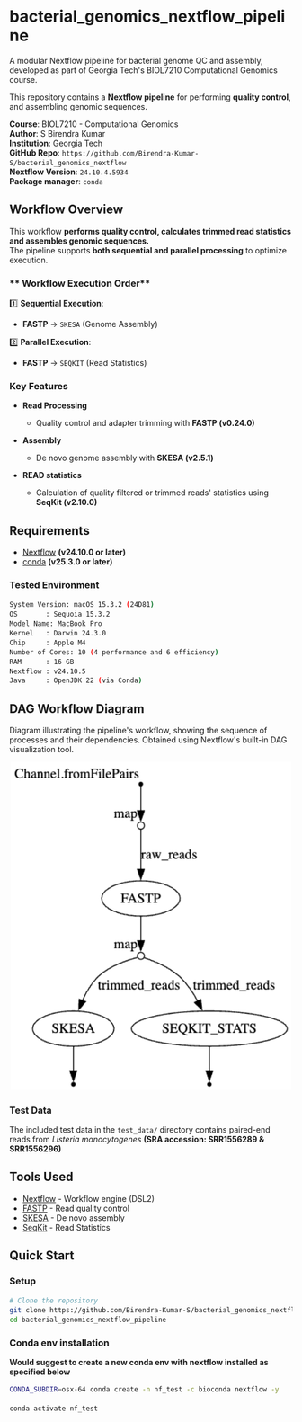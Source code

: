 # bacterial_genomics_nextflow_pipeline

A modular Nextflow pipeline for bacterial genome QC and assembly, developed as part of Georgia Tech's BIOL7210 Computational Genomics course.

This repository contains a **Nextflow pipeline** for performing **quality control**, and assembling genomic sequences.

**Course**: BIOL7210 - Computational Genomics  
**Author**: S Birendra Kumar  
**Institution**: Georgia Tech  
**GitHub Repo**: `https://github.com/Birendra-Kumar-S/bacterial_genomics_nextflow`  
**Nextflow Version**: `24.10.4.5934`  
**Package manager**: `conda`

## **Workflow Overview**
This workflow **performs quality control, calculates trimmed read statistics and assembles genomic sequences.**  
The pipeline supports **both sequential and parallel processing** to optimize execution.

### ** Workflow Execution Order**
1️⃣ **Sequential Execution**:
- **FASTP** → `SKESA` (Genome Assembly)

2️⃣ **Parallel Execution**:
- **FASTP** → `SEQKIT` (Read Statistics)

### Key Features

- **Read Processing**
  - Quality control and adapter trimming with **FASTP (v0.24.0)**
  
- **Assembly**
  - De novo genome assembly with **SKESA (v2.5.1)**
  
- **READ statistics**
  - Calculation of quality filtered or trimmed reads' statistics using **SeqKit (v2.10.0)**

## Requirements

- [Nextflow](https://www.nextflow.io/) **(v24.10.0 or later)**
- [conda](https://github.com/conda/conda) **(v25.3.0 or later)**

### Tested Environment

```bash
System Version: macOS 15.3.2 (24D81)
OS       : Sequoia 15.3.2
Model Name: MacBook Pro
Kernel   : Darwin 24.3.0
Chip     : Apple M4
Number of Cores: 10 (4 performance and 6 efficiency)
RAM      : 16 GB
Nextflow : v24.10.5
Java     : OpenJDK 22 (via Conda)
```

## DAG Workflow Diagram 
Diagram illustrating the pipeline's workflow, showing the sequence of processes and their dependencies. Obtained using Nextflow's built-in DAG visualization tool.

<div align="center">
  <img src="workflow.png" alt="Dag flow" width="500"/>
</div>




### Test Data 

The included test data in the `test_data/` directory contains paired-end reads from *Listeria monocytogenes* **(SRA accession: SRR1556289 & SRR1556296)**



## Tools Used

- [Nextflow](https://www.nextflow.io/) - Workflow engine (DSL2)
- [FASTP](https://github.com/OpenGene/fastp) - Read quality control
- [SKESA](https://github.com/ncbi/SKESA) - De novo assembly
- [SeqKit](https://github.com/shenwei356/seqkit) - Read Statistics


## Quick Start

### Setup

```bash
# Clone the repository
git clone https://github.com/Birendra-Kumar-S/bacterial_genomics_nextflow_pipeline
cd bacterial_genomics_nextflow_pipeline
```

### Conda env installation

**Would suggest to create a new conda env with nextflow installed as specified below**

```bash
CONDA_SUBDIR=osx-64 conda create -n nf_test -c bioconda nextflow -y

conda activate nf_test
```



